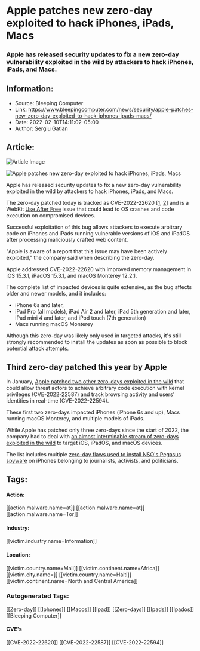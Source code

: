 # Apple patches new zero-day exploited to hack iPhones, iPads, Macs
### Apple has released security updates to fix a new zero-day vulnerability exploited in the wild by attackers to hack iPhones, iPads, and Macs.

## Information:
+ Source: Bleeping Computer
+ Link: https://www.bleepingcomputer.com/news/security/apple-patches-new-zero-day-exploited-to-hack-iphones-ipads-macs/
+ Date: 2022-02-10T14:11:02-05:00
+ Author: Sergiu Gatlan


## Article:
![Article Image](https://www.bleepstatic.com/content/hl-images/2021/02/10/Apple-red..jpg)

![Apple patches new zero-day exploited to hack iPhones, iPads, Macs](https://www.bleepstatic.com/content/hl-images/2021/02/10/Apple-red..jpg)


Apple has released security updates to fix a new zero-day vulnerability exploited in the wild by attackers to hack iPhones, iPads, and Macs.


The zero-day patched today is tracked as CVE-2022-22620 [[1](http://support.apple.com/en-us/HT213093), [2](https://support.apple.com/en-us/HT213092)] and is a WebKit [Use After Free](https://cwe.mitre.org/data/definitions/416.html) issue that could lead to OS crashes and code execution on compromised devices.


Successful exploitation of this bug allows attackers to execute arbitrary code on iPhones and iPads running vulnerable versions of iOS and iPadOS after processing maliciously crafted web content.


"Apple is aware of a report that this issue may have been actively exploited," the company said when describing the zero-day.


Apple addressed CVE-2022-22620 with improved memory management in iOS 15.3.1, iPadOS 15.3.1, and macOS Monterey 12.2.1.


The complete list of impacted devices is quite extensive, as the bug affects older and newer models, and it includes:


* iPhone 6s and later,
* iPad Pro (all models), iPad Air 2 and later, iPad 5th generation and later, iPad mini 4 and later, and iPod touch (7th generation)
* Macs running macOS Monterey

Although this zero-day was likely only used in targeted attacks, it's still strongly recommended to install the updates as soon as possible to block potential attack attempts.


Third zero-day patched this year by Apple
-----------------------------------------


In January, [Apple patched two other zero-days exploited in the wild](https://www.bleepingcomputer.com/news/apple/apple-fixes-new-zero-day-exploited-to-hack-macos-ios-devices/) that could allow threat actors to achieve arbitrary code execution with kernel privileges (CVE-2022-22587) and track browsing activity and users' identities in real-time (CVE-2022-22594).


These first two zero-days impacted iPhones (iPhone 6s and up), Macs running macOS Monterey, and multiple models of iPads.


While Apple has patched only three zero-days since the start of 2022, the company had to deal with [an almost interminable stream of zero-days exploited in the wild](https://www.bleepingcomputer.com/news/security/emergency-apple-ios-1502-update-fixes-zero-day-used-in-attacks/) to target iOS, iPadOS, and macOS devices.


The list includes multiple [zero-day flaws used to install NSO's Pegasus spyware](https://www.bleepingcomputer.com/news/apple/new-zero-click-iphone-exploit-used-to-deploy-nso-spyware/) on iPhones belonging to journalists, activists, and politicians.





## Tags:

#### Action:
[[action.malware.name=at]] [[action.malware.name=at]] [[action.malware.name=Tor]]

#### Industry:
[[victim.industry.name=Information]]

#### Location:
[[victim.country.name=Mali]] [[victim.continent.name=Africa]] [[victim.city.name=]] [[victim.country.name=Haiti]] [[victim.continent.name=North and Central America]]

### Autogenerated Tags:
[[Zero-day]] [[Iphones]] [[Macos]] [[Ipad]] [[Zero-days]] [[Ipads]] [[Ipados]] [[Bleeping Computer]]
#### CVE's
[[CVE-2022-22620]] [[CVE-2022-22587]] [[CVE-2022-22594]]

